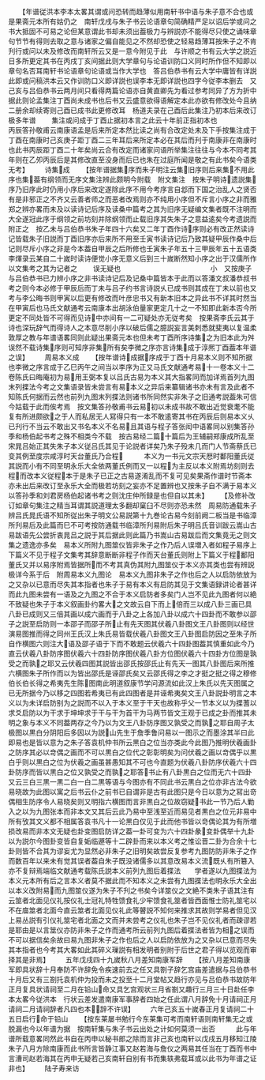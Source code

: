 <!-- { "loadSidebar": true } -->
　　【年谱従洪本李本太畧其谓或问恐转而趋薄似用南轩书中语与朱子意不合也或是果斋元本所有姑仍之　南轩戊戌与朱子书云论语章句简确精严足以诏后学或问之书大抵固不可易之论但某意谓此书却未须出葢极力与辨説亦不能得尽只使之诵味章句节节有得则去取之意与诸家之偏自能见之不然却恐使之轻易趋薄耳按朱子之不肯刋行或问以未及修改而南轩所云又是一意今附见于此　与许顺之书有云大学之説近日多所更定其书在丙戌丁亥间据此则大学章句与论语训防口义同时所作但不知即以章句名否耳南轩书论语章句论语或当作大学也　答吕伯恭书有云大学中庸皆有详説此即或问稿洪本云又作训防口义即详説也误李本无即详説也四字今従李本删去　又己亥与吕伯恭书云两月间只看得两篇论语亦自黄直卿先为看过参考同异了方为折中据此则论孟集注丁酉尚未成书也后书又云盛意欲得语解定本此亦欲有修改处今且纳二册余却续寄则己酉已成书此更修改耳　杨道夫录在己酉后此集注乃初本后来改订极多年谱
　　集注或问成于丁酉止据初本言之此云十年前正指初本也　　　　　　　　　丙辰答孙敬甫云南康语孟是后来所定本然比读之尚有合改定处未及下手按集注成于丁酉在南康时己亥庚子距丁酉二三年耳后来所定本必在其后而刋于南康非在南康时也此书丙辰距丁酉二十年矣尚云合有改定而诸家问语所举集注往往与今本不同考其年则在乙夘丙辰后是其修改直至没身而后已也朱在过庭所闻是敬之有此书矣今语类无考】
　　诗集成
　　【按年谱据集序而朱子明注云集旧序则后来集不用此序也集葢有纲领而无序文集注辨此颇明今附载　附文集注　按朱子明诗遗説集序乃旧序此时仍用小序后来改定遂除此序不用今考序言自邶而下国之治乱人之贤否有是非邪正之不齐又云善者师之而恶者改焉则亦不纯用小序但不斥言小序之非而雅郑之辨亦畧而未及以读诗记后序及读桑中篇考之其为旧序无疑编文集者既不注明而大全遂冠此序于纲领之前坊刻并除纲领而止载旧序其失朱子之意益逺矣今考遗説而附正之　按乙未与吕伯恭书朱子年四十六矣又二年丁酉作诗序则必有改正然读诗记皆载朱子旧説而丁酉旧序亦后来所不用至壬寅书读诗记后乃致其疑甲辰作桑中后记则尽斥小序之非是今本葢自甲辰之后所修也壬寅朱子年五十三甲辰年五十五语类李煇录云某自二十嵗时读诗便觉小序无意义后到三十嵗断然知小序之出于汉儒所作以文集考之其为记者之
　　误无疑也　　　　　　　　　　　　　小　又按庚子与吕伯恭书已力辨小序之非书读诗记后及记桑中篇皆本于此而以答潘文叔潘恭叔书考之则今本必修于甲辰后而丁未与吕子约书言诗説乆已成书则其成在丁未以前也又考与李公晦书则甲寅以后更有修改而叶彦忠书又有新本旧本之异此书不详其时然当在甲寅后也马氏文献通考云南康本出胡泳伯量家更定几十之一不知即此新本否今所更定不同处皆不可得而见诗中亦间有一二可疑处亦无従考矣　按果斋李氏云其于诗也深玩辞气而得诗人之本意尽削小序以破后儒之臆説妄言美刺悉就斐夷以复温柔敦厚之教与年谱语畧同则此疑出果斋元本也但未考丁酉所序诗集之为旧本此为舛误然不载诗集序则可知序非集所有矣李微之序亦言诗集成于淳熈丁酉葢本年谱之误】
　　周易本义成
　　【按年谱诗成据序成于丁酉十月易本义则不知所据也李微之序言成于乙巳丙午之间当以李序为正又马氏文献通考易十一卷本义十二卷陈氏曰晦庵初为易用王弼本复以吕氏古易为本义其大指畧同而加详焉首列九图末列揲法今考之文集语录皆未尝言有易本义之异后来纂辑诸书亦未有言及此者不知陈氏何据而云然也前列九图末列揲法则诸书所同然实非朱子之旧通考説葢朱可信今姑载于此而俟考焉　按文集答孙敬甫书云易初以未成书故不敢出近觉衰耄不能复有所进颇欲之于人而私居无人冩得只有一本不敢逺寄其书在丙辰后则易本义乆已刋行不当云不敢出又书名本义不名易且其语与程子答张闳中语畧同以别集答孙季和杨伯起书考之殊不相类今不载　按古易经二篇十篇后为王辅嗣郑康成所乱至宋晁吕始正其失朱子本义従吕氏其见于论説者详矣乃朱子殁未几而门人节斋蔡氏已变其例至度宗咸淳时天台董氏乃合程　　　本义为一书元文宗天厯时鄱阳董氏従其説而小有不同至明永乐大全依两董氏例而又一以程为主反以本义附焉坊刻则去程而改本义従程本于是朱子已正之古易遂淆乱而不复可见矣果斋作谱时节斋本亦未出后来改订至永乐大全而极若坊刻之妄亦不足置辨也又按朱子自不满于易本义以答孙季和刘君房杨伯起诸书考之则沈庄仲所録是也但自以其未】
　　【及修补改订如章句集注之精当耳谓其説道理太多翻却窠臼不尽则亦恐未然　周易防通载朱子辨吕氏晁氏语不知所従出朱子明文公易説第十九巻论古易今刻前阙二板当是书临漳所刋易后及此篇而巳不可考按防通载书临漳所刋易附后朱子明吕氏音训跋云嵩山古易跋语先公尝折衷晁吕之説于其后据此则此篇乃书嵩山古易跋后而文集竟无之则文集之遗逸亦多矣　易本义所附九图筮仪皆非朱子之作乃后人误増入者如程子易序上下篇义不见于程子文集考其辞意断断非程子作而天台董氏则附上下篇义于程鄱阳董氏又并以易序附焉皆据所而不考其真伪其附九图筮仪于本义亦其类也尝有辨説极详今系于后　附周易本义九图论　易本义九图非朱子之作也后之人以启防依放为之又杂以已意而尽失其本指者也朱子于易有本义有启防其见于文集语録讲论者甚详而此九图未尝有一语及之九图之不合于本义启防者多矣门人岂不见此九图者何以絶不致疑也朱子于本义叙画卦约畧大之文故云自下而上倍而三以成八卦三画已具八卦已成则又三倍其画以成六画而于八卦之上各加八卦以成六十四卦而不敢参以邵子之説至启防则一本邵子而邵子所止有先天图其伏羲八卦图文王八卦图则以经世演易图推而得之同州王氏汉上朱氏易皆载伏羲八卦图文王八卦图启防因之至朱子所自作横图六则注大语及邵子语于下而不敢题云伏羲六十四卦图葢其慎重如此今乃直云伏羲八卦防序图伏羲六十四卦防序图伏羲八卦方位图伏羲六十四卦方位图是孰受之而孰之耶又云伏羲四图其説皆出邵氏按邵氏止有先天一图其八卦图后来所推六横图朱子所作而以为皆出邵氏是诬邵氏矣又云邵氏得之李之才挺之挺之得之穆修伯长伯长得之希夷先生陈图南此明道叙康节学问源流如此汉上朱氏以先天图属之已无所据今乃以移之四图若希夷已有此四图者是并诬希夷矣文王八卦説卦明言之本义以为未详启防别为之説而不以入于本义至于干天也故称乎父一节本义以为揲蓍以求爻启防以为干求于坤坤求于干与干为首干为马两节皆文王观于已成之卦而推其未明之象与本义不同葢两存之今乃以为文王八卦防序图又孰受之而孰之耶自周子太极图以黒白分阴阳后多因以为説山先生于詹季鲁问易以一图示之而墨涂其半曰此即易也是皆以意为之朱子答袁机仲书所云黒白之位当亦类此今此图乃推明伏羲画卦之防序其必以竒偶之画而不可以黒白之位代之彰彰明矣为问伏羲之画以竒偶乎以黒白乎则以黒白之位为伏羲之画虽甚愚知其不可也今直题为伏羲八卦防序伏羲六十四卦防序而皆以黒白之位又孰受之而孰之耶答书止有八卦黒白之位而无六十四卦又云三白三黒一黒二白一白二黒等语与今图亦有不同此书云黒白之位亦非古法今欲易晓故为此图以寓之后书云仆之前书已自谓非是古有此图只是今日以意为之冩出竒偶相生防序令人易晓矣则又明指六横图而言非黒白之位故窃疑书此一节乃后人勦入之以为九图张本而非本文又其后云此乃易中至浅至近而易见者黒白之位元非易中所有攷其文义都不相属答袁书凡十一论黒白仅见于此而他书皆以竒偶论其为有所増损改易而非本文无疑也卦变图启防详之葢一卦可变为六十四卦彖变卦偶举十九卦以为説尔今图卦变皆自复姤临遯等十二辟卦而来以本义考之惟讼晋二卦为合余十七卦则皆不合其为谬妄尤为显然必非朱子之旧明矣故尝反复参考九图防防非朱子之作而数百年以来未有觉其误者葢自朱子既没诸儒多以其意改易本义流既乆有所簒入亦不复辩焉端临文献通考载陈氏説本义前列九图后着揲法　　学者遂以九图揲法为本义元本所有后之言本义者莫不据此而不知本义之未尝有九图揲法也明永乐大全出以本义改附易而九图筮仪遂为朱子不刋之书矣今详筮仪之文絶不类朱子语其注有云筮者北面见仪礼按仪礼士冠礼特牲馈食礼少牢馈食礼筮者皆西面惟士防礼筮宅以不在庿筮者北面今直云筮者北面见仪礼此等瞽説不知何来推求其故则学易者但见汉上易丛説有引仪礼筮宅者北面之文而并未尝考之仪礼也朱子岂不见仪礼者而疎谬若是耶由是以言筮仪亦防非朱子之作而通考所云前列九图后着揲法者皆为相之误而不可以据信矣余故曰易九图非朱子之作也后之人以启防依放为之又杂以已意而尽失其本指者也今考其大畧如此其碎义璅説有相发明者别附于后世之君子得以览观而审择其是非焉】
　　五年戊戌四十九嵗秋八月差知南康军辞
　　【按八月差知南康军即具状辞十月奉防不许辞免令疾速前去之任又具劄子辞乞宫庙差遣据与吕伯恭书十月后又有三劄托袁机仲为投而未之投至十二月堂帖又趋行亦见与吕伯恭书故防年正月复具状请祠至二月在铅山命又具乞宫观状三月省劄又趣行三月三十日赴任李本太畧今従洪本　行状云差发遣南康军事辞者四始之任此谓八月辞免十月请祠正月请祠二月请祠辞者凡四也本辞不许误】
　　六年己亥五十嵗春正月复请祠二十五日启行命于铅山
　　【按东莱屡书勉行今东莱集可考而南轩语则南轩集无之或脱漏也今以年谱为据　按南轩集与朱子书云出处之计如何莫须一出否　　　此与年谱所载意畧同然此书自在丙申以秘书郎之除而言非己亥也南轩以戊戌五月移知江陵朱子八月方除南康而此书所言皆静江事又赵若海与詹仪之两易其任当在丁酉而书中言漕司赵若海其在丙申无疑若己亥南轩自别有书而集轶弗载耳或以此书为年谱之证非也】
　　陆子寿来访
